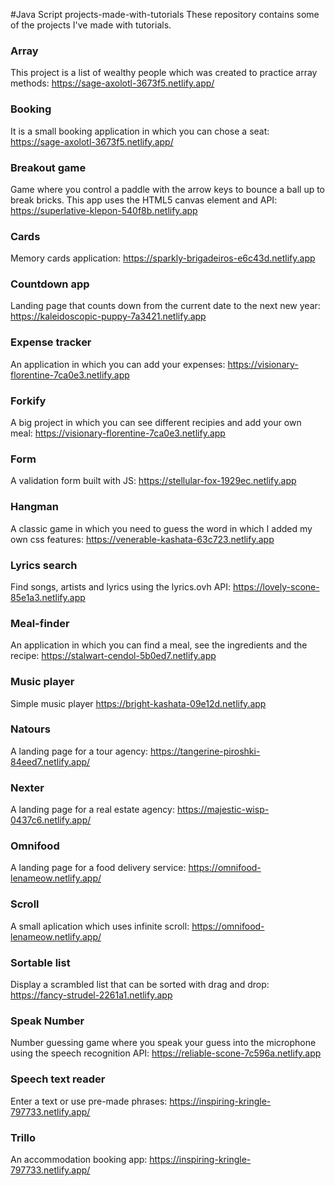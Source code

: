 #Java Script projects-made-with-tutorials
These repository contains some of the projects I've made with tutorials.


### Array 
This project is a list of wealthy people which was created to practice array methods:
https://sage-axolotl-3673f5.netlify.app/

### Booking 
It is a small booking application in which you can chose a seat:
https://sage-axolotl-3673f5.netlify.app/


### Breakout game 
Game where you control a paddle with the arrow keys to bounce a ball up to break bricks. This app uses the HTML5 canvas element and API:
https://superlative-klepon-540f8b.netlify.app

### Cards 
Memory cards application: 
https://sparkly-brigadeiros-e6c43d.netlify.app

### Countdown app
Landing page that counts down from the current date to the next new year:
https://kaleidoscopic-puppy-7a3421.netlify.app


### Expense tracker 
An application in which you can add your expenses: 
https://visionary-florentine-7ca0e3.netlify.app

### Forkify 
A big project in which you can see different recipies and add your own meal:
https://visionary-florentine-7ca0e3.netlify.app


### Form 
A validation form built with JS: 
https://stellular-fox-1929ec.netlify.app

### Hangman 
A classic game in which you need to guess the word in which I added my own css features:
https://venerable-kashata-63c723.netlify.app


### Lyrics search
Find songs, artists and lyrics using the lyrics.ovh API:
https://lovely-scone-85e1a3.netlify.app

### Meal-finder 
An application in which you can find a meal, see the ingredients and the recipe:
https://stalwart-cendol-5b0ed7.netlify.app


### Music player 
Simple music player
https://bright-kashata-09e12d.netlify.app


### Natours
A landing page for a tour agency: 
https://tangerine-piroshki-84eed7.netlify.app/


### Nexter 
A landing page for a real estate agency: 
https://majestic-wisp-0437c6.netlify.app/


### Omnifood
A landing page for a food delivery service: 
https://omnifood-lenameow.netlify.app/



### Scroll 
A small aplication which uses infinite scroll: 
https://omnifood-lenameow.netlify.app/


### Sortable list
Display a scrambled list that can be sorted with drag and drop:
https://fancy-strudel-2261a1.netlify.app


### Speak Number
Number guessing game where you speak your guess into the microphone using the speech recognition API: 
https://reliable-scone-7c596a.netlify.app


### Speech text reader
Enter a text or use pre-made phrases:
https://inspiring-kringle-797733.netlify.app/


### Trillo
An accommodation booking app: 
https://inspiring-kringle-797733.netlify.app/



